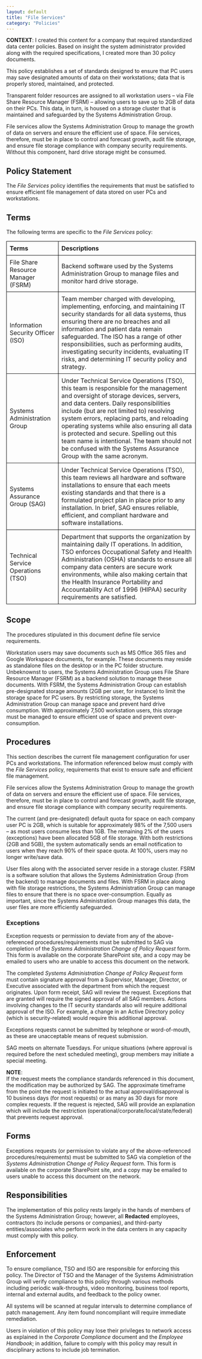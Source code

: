 ```yaml
---
layout: default
title: "File Services"
category: "Policies"
---
```

**CONTEXT**: I created this content for a company that required standardized data center policies.
Based on insight the system administrator provided along with the required specifications, I created more than 30 policy documents.

This policy establishes a set of standards designed to ensure that PC users may save designated amounts of data on their workstations; data that is properly stored, maintained, and protected. 

Transparent folder resources are assigned to all workstation users – via File Share Resource Manager (FSRM) – allowing users to save up to 2GB of data on their PCs. This data, in turn, is housed on a storage cluster that is maintained and safeguarded by the Systems Administration Group.

File services allow the Systems Administration Group to manage the growth of data on servers and ensure the efficient use of space. File services, therefore, must be in place to control and forecast growth, audit file storage, and ensure file storage compliance with company security requirements. Without this component, hard drive storage might be consumed.

## Policy Statement
The *File Services* policy identifies the requirements that must be satisfied to ensure efficient file management of data stored on user PCs and workstations.
## Terms
The following terms are specific to the *File Services* policy:

| **Terms**                            | **Descriptions**                                        |
| ------------------------------------| -------------------------------------------------------|
| File Share Resource Manager (FSRM)  | Backend software used by the Systems Administration Group to manage files and monitor hard drive storage. |
| Information Security Officer (ISO)  | Team member charged with developing, implementing, enforcing, and maintaining IT security standards for all data systems, thus ensuring there are no breaches and all information and patient data remain safeguarded. The ISO has a range of other responsibilities, such as performing audits, investigating security incidents, evaluating IT risks, and determining IT security policy and strategy. |
| Systems Administration Group       | Under Technical Service Operations (TSO), this team is responsible for the management and oversight of storage devices, servers, and data centers. Daily responsibilities include (but are not limited to) resolving system errors, replacing parts, and reloading operating systems while also ensuring all data is protected and secure. Spelling out this team name is intentional. The team should not be confused with the Systems Assurance Group with the same acronym. |
| Systems Assurance Group (SAG)       | Under Technical Service Operations (TSO), this team reviews all hardware and software installations to ensure that each meets existing standards and that there is a formulated project plan in place prior to any installation. In brief, SAG ensures reliable, efficient, and compliant hardware and software installations. |
| Technical Service Operations (TSO)  | Department that supports the organization by maintaining daily IT operations. In addition, TSO enforces Occupational Safety and Health Administration (OSHA) standards to ensure all company data centers are secure work environments, while also making certain that the Health Insurance Portability and Accountability Act of 1996 (HIPAA) security requirements are satisfied. |

## Scope
The procedures stipulated in this document define file service requirements.

Workstation users may save documents such as MS Office 365 files and Google Workspace documents, for example. These documents may reside as standalone files on the desktop or in the PC folder structure. Unbeknownst to users, the Systems Administration Group uses File Share Resource Manager (FSRM) as a backend solution to manage these documents. With FSRM, the Systems Administration Group can establish pre-designated storage amounts (2GB per user, for instance) to limit the storage space for PC users. By restricting storage, the Systems Administration Group can manage space and prevent hard drive consumption. With approximately 7,500 workstation users, this storage must be managed to ensure efficient use of space and prevent over-consumption.

## Procedures
This section describes the current file management configuration for user PCs and workstations. The information referenced below must comply with the *File Services* policy, requirements that exist to ensure safe and efficient file management.

File services allow the Systems Administration Group to manage the growth of data on servers and ensure the efficient use of space. File services, therefore, must be in place to control and forecast growth, audit file storage, and ensure file storage compliance with company security requirements.

The current (and pre-designated) default quota for space on each company user PC is 2GB, which is suitable for approximately 98% of the 7,500 users – as most users consume less than 1GB. The remaining 2% of the users (exceptions) have been allocated 5GB of file storage. With both restrictions (2GB and 5GB), the system automatically sends an email notification to users when they reach 90% of their space quota. At 100%, users may no longer write/save data.

User files along with the associated server reside in a storage cluster. FSRM is a software solution that allows the Systems Administration Group (from the backend) to manage documents and files. With FSRM in place along with file storage restrictions, the Systems Administration Group can manage files to ensure that there is no space over-consumption. Equally as important, since the Systems Administration Group manages this data, the user files are more efficiently safeguarded.

### Exceptions
Exception requests or permission to deviate from any of the above-referenced procedures/requirements must be submitted to SAG via completion of the *Systems Administration Change of Policy Request* form. This form is available on the corporate SharePoint site, and a copy may be emailed to users who are unable to access this document on the network.

The completed *Systems Administration Change of Policy Request* form must contain signature approval from a Supervisor, Manager, Director, or Executive associated with the department from which the request originates. Upon form receipt, SAG will review the request. Exceptions that are granted will require the signed approval of all SAG members. Actions involving changes to the IT security standards also will require additional approval of the ISO. For example, a change in an Active Directory policy (which is security-related) would require this additional approval.

Exceptions requests cannot be submitted by telephone or word-of-mouth, as these are unacceptable means of request submission.

SAG meets on alternate Tuesdays. For unique situations (where approval is required before the next scheduled meeting), group members may initiate a special meeting.

**NOTE**:<br/>
If the request meets the compliance standards referenced in this document, the modification may be authorized by SAG. The approximate timeframe from the point the request is initiated to the actual approval/disapproval is 10 business days (for most requests) or as many as 30 days for more complex requests. If the request is rejected, SAG will provide an explanation which will include the restriction (operational/corporate/local/state/federal) that prevents request approval.

## Forms
Exceptions requests (or permission to violate any of the above-referenced procedures/requirements) must be submitted to SAG via completion of the *Systems Administration Change of Policy Request* form. This form is available on the corporate SharePoint site, and a copy may be emailed to users unable to access this document on the network. 

## Responsibilities
The implementation of this policy rests largely in the hands of members of the Systems Administration Group; however, all **Redacted** employees, contractors (to include persons or companies), and third-party entities/associates who perform work in the data centers in any capacity must comply with this policy.   

## Enforcement
To ensure compliance, TSO and ISO are responsible for enforcing this policy.
The Director of TSO and the Manager of the Systems Administration Group will verify compliance to this policy through various methods including periodic walk-throughs, video monitoring, business tool reports, internal and external audits, and feedback to the policy owner.

All systems will be scanned at regular intervals to determine compliance of patch management. Any item found noncompliant will require immediate remediation.

Users in violation of this policy may lose their privileges to network access as explained in the *Corporate Compliance* document and the *Employee Handbook*; in addition, failure to comply with this policy may result in disciplinary actions to include job termination.

<style>
  table {
    width: 100%;
    border-collapse: collapse;
  }
  th, td {
    border: 1px solid black;
    padding: 8px;
    text-align: left;
  }
</style>





